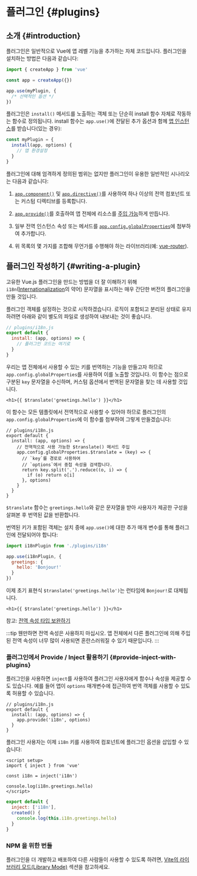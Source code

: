 ﻿# 플러그인 {#plugins}

## 소개 {#introduction}

플러그인은 일반적으로 Vue에 앱 레벨 기능을 추가하는 자체 코드입니다.
플러그인을 설치하는 방법은 다음과 같습니다:

```js
import { createApp } from 'vue'

const app = createApp({})

app.use(myPlugin, {
  /* 선택적인 옵션 */
})
```

플러그인은 `install()` 메서드를 노출하는 객체 또는 단순히 install 함수 자체로 작동하는 함수로 정의됩니다.
install 함수는 `app.use()`에 전달된 추가 옵션과 함께 [앱 인스턴스](/api/application)를 받습니다(있는 경우):

```js
const myPlugin = {
  install(app, options) {
    // 앱 환경설정
  }
}
```

플러그인에 대해 엄격하게 정의된 범위는 없지만 플러그인이 유용한 일반적인 시나리오는 다음과 같습니다:

1. [`app.component()`](/api/application#app-component) 및 [`app.directive()`](/api/application#app-directive)를 사용하여 하나 이상의 전역 컴포넌트 또는 커스텀 디렉티브를 등록합니다.

2. [`app.provide()`](/api/application#app-provide)를 호출하여 앱 전체에 리소스를 [주입 가능](/guide/components/provide-inject)하게 만듭니다.

3. 일부 전역 인스턴스 속성 또는 메서드를 [`app.config.globalProperties`](/api/application#app-config-globalproperties)에 첨부하여 추가합니다.

4. 위 목록의 몇 가지를 조합해 무언가를 수행해야 하는 라이브러리(예: [vue-router](https://github.com/vuejs/vue-router-next)).

## 플러그인 작성하기 {#writing-a-plugin}

고유한 Vue.js 플러그인을 만드는 방법을 더 잘 이해하기 위해 `i18n`([Internationalization](https://en.wikipedia.org/wiki/Internationalization_and_localization)의 약어) 문자열을 표시하는 매우 간단한 버전의 플러그인을 만들 것입니다.

플러그인 객체를 설정하는 것으로 시작하겠습니다.
로직이 포함되고 분리된 상태로 유지하려면 아래와 같이 별도의 파일로 생성하여 내보내는 것이 좋습니다.

```js
// plugins/i18n.js
export default {
  install: (app, options) => {
    // 플러그인 코드는 여기로
  }
}
```

우리는 앱 전체에서 사용할 수 있는 키를 번역하는 기능을 만들고자 하므로 `app.config.globalProperties`를 사용하여 이를 노출할 것입니다.
이 함수는 점으로 구분된 `key` 문자열을 수신하며, 커스텀 옵션에서 번역된 문자열을 찾는 데 사용할 것입니다.

```vue-html
<h1>{{ $translate('greetings.hello') }}</h1>
```

이 함수는 모든 템플릿에서 전역적으로 사용할 수 있어야 하므로 플러그인의 `app.config.globalProperties`에 이 함수를 첨부하여 그렇게 만들겠습니다:


```js{4-11}
// plugins/i18n.js
export default {
  install: (app, options) => {
    // 전역적으로 사용 가능한 $translate() 메서드 주입
    app.config.globalProperties.$translate = (key) => {
      // `key`를 경로로 사용하여
      // `options`에서 중첩 속성을 검색합니다.
      return key.split('.').reduce((o, i) => {
        if (o) return o[i]
      }, options)
    }
  }
}
```

`$translate` 함수는 `greetings.hello`와 같은 문자열을 받아 사용자가 제공한 구성을 살펴본 후 번역된 값을 반환합니다.

번역된 키가 포함된 객체는 설치 중에 `app.use()`에 대한 추가 매개 변수를 통해 플러그인에 전달되어야 합니다:

```js
import i18nPlugin from './plugins/i18n'

app.use(i18nPlugin, {
  greetings: {
    hello: 'Bonjour!'
  }
})
```

이제 초기 표현식 `$translate('greetings.hello')`는 런타임에 `Bonjour!`로 대체됩니다.

```vue-html
<h1>{{ $translate('greetings.hello') }}</h1>
```

참고: [전역 속성 타입 보완하기](/guide/typescript/options-api#augmenting-global-properties) <sup class="vt-badge ts" />

:::tip
웬만하면 전역 속성은 사용하지 마십시오.
앱 전체에서 다른 플러그인에 의해 주입된 전역 속성이 너무 많이 사용되면 혼란스러워질 수 있기 때문입니다.
:::

### 플러그인에서 Provide / Inject 활용하기 {#provide-inject-with-plugins}

플러그인을 사용하면 `inject`를 사용하여 플러그인 사용자에게 함수나 속성을 제공할 수도 있습니다.
예를 들어 앱이 `options` 매개변수에 접근하여 번역 객체를 사용할 수 있도록 허용할 수 있습니다.

```js{10}
// plugins/i18n.js
export default {
  install: (app, options) => {
    app.provide('i18n', options)
  }
}
```

플러그인 사용자는 이제 `i18n` 키를 사용하여 컴포넌트에 플러그인 옵션을 삽입할 수 있습니다:

<div class="composition-api">

```vue
<script setup>
import { inject } from 'vue'

const i18n = inject('i18n')

console.log(i18n.greetings.hello)
</script>
```

</div>
<div class="options-api">

```js
export default {
  inject: ['i18n'],
  created() {
    console.log(this.i18n.greetings.hello)
  }
}
```

</div>

### NPM 을 위한 번들

플러그인을 더 개발하고 배포하여 다른 사람들이 사용할 수 있도록 하려면, [Vite의 라이브러리 모드(Library Mode)](https://vitejs.dev/guide/build.html#library-mode) 섹션을 참고하세요.

